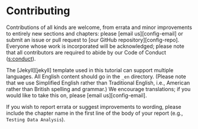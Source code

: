 # Contributing

Contributions of all kinds are welcome, from errata and minor improvements to
entirely new sections and chapters: please [email us][config-email] or submit an
issue or pull request to [our GitHub repository][config-repo].  Everyone whose
work is incorporated will be acknowledged; please note that all contributors are
required to abide by our Code of Conduct ([s:conduct](#REF)).

The [Jekyll][jekyll] template used in this tutorial can support multiple
languages.  All English content should go in the `_en` directory.  (Please note
that we use Simplified English rather than Traditional English, i.e., American
rather than British spelling and grammar.)  We encourage translations; if you
would like to take this on, please [email us][config-email].

If you wish to report errata or suggest improvements to wording, please include
the chapter name in the first line of the body of your report (e.g., `Testing
Data Analysis`).
